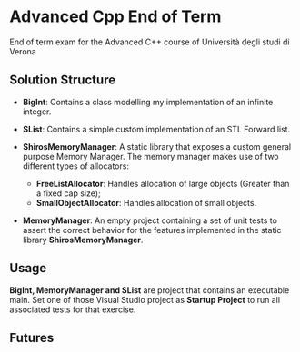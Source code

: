 # Advanced Cpp End of Term

End of term exam for the Advanced C++ course of Università degli studi di Verona

## Solution Structure

- **BigInt**: Contains a class modelling my implementation of an infinite integer.
  
- **SList**: Contains a simple custom implementation of an STL Forward list.

- **ShirosMemoryManager**: A static library that exposes a custom general purpose Memory Manager.
  The memory manager makes use of two different types of allocators:
  - **FreeListAllocator**: Handles allocation of large objects (Greater than a fixed cap size);
  - **SmallObjectAllocator**: Handles allocation of small objects.
    
- **MemoryManager**: An empty project containing a set of unit tests to assert the correct
behavior for the features implemented in the static library **ShirosMemoryManager**.

## Usage
**BigInt, MemoryManager and SList** are project that contains an executable main. Set one
of those Visual Studio project as **Startup Project** to run all associated tests for that exercise.

## Futures